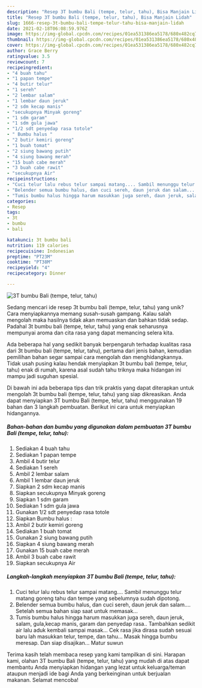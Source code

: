 ```yaml
---
description: "Resep 3T bumbu Bali (tempe, telur, tahu), Bisa Manjain Lidah"
title: "Resep 3T bumbu Bali (tempe, telur, tahu), Bisa Manjain Lidah"
slug: 1666-resep-3t-bumbu-bali-tempe-telur-tahu-bisa-manjain-lidah
date: 2021-02-18T06:08:59.976Z
image: https://img-global.cpcdn.com/recipes/01ea531386ea5178/680x482cq70/3t-bumbu-bali-tempe-telur-tahu-foto-resep-utama.jpg
thumbnail: https://img-global.cpcdn.com/recipes/01ea531386ea5178/680x482cq70/3t-bumbu-bali-tempe-telur-tahu-foto-resep-utama.jpg
cover: https://img-global.cpcdn.com/recipes/01ea531386ea5178/680x482cq70/3t-bumbu-bali-tempe-telur-tahu-foto-resep-utama.jpg
author: Grace Berry
ratingvalue: 3.5
reviewcount: 7
recipeingredient:
- "4 buah tahu"
- "1 papan tempe"
- "4 butir telur"
- "1 sereh"
- "2 lembar salam"
- "1 lembar daun jeruk"
- "2 sdm kecap manis"
- "secukupnya Minyak goreng"
- "1 sdm garam"
- "1 sdm gula jawa"
- "1/2 sdt penyedap rasa totole"
- " Bumbu halus "
- "2 butir kemiri goreng"
- "1 buah tomat"
- "2 siung bawang putih"
- "4 siung bawang merah"
- "15 buah cabe merah"
- "3 buah cabe rawit"
- "secukupnya Air"
recipeinstructions:
- "Cuci telur lalu rebus telur sampai matang.... Sambil menunggu telur matang goreng tahu dan tempe yang sebelumnya sudah dipotong."
- "Belender semua bumbu halus, dan cuci sereh, daun jeruk dan salam.... Setelah semua bahan siap saat untuk memasak..."
- "Tumis bumbu halus hingga harum masukkan juga sereh, daun jeruk, salam, gula,kecap manis, garam dan penyedap rasa.. Tambahkan sedikit air lalu aduk kembali sampai masak... Cek rasa jika dirasa sudah sesuai baru lah masukkan telur, tempe, dan tahu... Masak hingga bumbu meresap. Dan siap disajikan... Matur suwun"
categories:
- Resep
tags:
- 3t
- bumbu
- bali

katakunci: 3t bumbu bali 
nutrition: 119 calories
recipecuisine: Indonesian
preptime: "PT23M"
cooktime: "PT38M"
recipeyield: "4"
recipecategory: Dinner

---
```



![3T bumbu Bali (tempe, telur, tahu)](https://img-global.cpcdn.com/recipes/01ea531386ea5178/680x482cq70/3t-bumbu-bali-tempe-telur-tahu-foto-resep-utama.jpg)

Sedang mencari ide resep 3t bumbu bali (tempe, telur, tahu) yang unik? Cara menyiapkannya memang susah-susah gampang. Kalau salah mengolah maka hasilnya tidak akan memuaskan dan bahkan tidak sedap. Padahal 3t bumbu bali (tempe, telur, tahu) yang enak seharusnya mempunyai aroma dan cita rasa yang dapat memancing selera kita.



Ada beberapa hal yang sedikit banyak berpengaruh terhadap kualitas rasa dari 3t bumbu bali (tempe, telur, tahu), pertama dari jenis bahan, kemudian pemilihan bahan segar sampai cara mengolah dan menghidangkannya. Tidak usah pusing kalau hendak menyiapkan 3t bumbu bali (tempe, telur, tahu) enak di rumah, karena asal sudah tahu triknya maka hidangan ini mampu jadi suguhan spesial.


Di bawah ini ada beberapa tips dan trik praktis yang dapat diterapkan untuk mengolah 3t bumbu bali (tempe, telur, tahu) yang siap dikreasikan. Anda dapat menyiapkan 3T bumbu Bali (tempe, telur, tahu) menggunakan 19 bahan dan 3 langkah pembuatan. Berikut ini cara untuk menyiapkan hidangannya.

<!--inarticleads1-->

##### Bahan-bahan dan bumbu yang digunakan dalam pembuatan 3T bumbu Bali (tempe, telur, tahu):

1. Sediakan 4 buah tahu
1. Sediakan 1 papan tempe
1. Ambil 4 butir telur
1. Sediakan 1 sereh
1. Ambil 2 lembar salam
1. Ambil 1 lembar daun jeruk
1. Siapkan 2 sdm kecap manis
1. Siapkan secukupnya Minyak goreng
1. Siapkan 1 sdm garam
1. Sediakan 1 sdm gula jawa
1. Gunakan 1/2 sdt penyedap rasa totole
1. Siapkan  Bumbu halus :
1. Ambil 2 butir kemiri goreng
1. Sediakan 1 buah tomat
1. Gunakan 2 siung bawang putih
1. Siapkan 4 siung bawang merah
1. Gunakan 15 buah cabe merah
1. Ambil 3 buah cabe rawit
1. Siapkan secukupnya Air




<!--inarticleads2-->

##### Langkah-langkah menyiapkan 3T bumbu Bali (tempe, telur, tahu):

1. Cuci telur lalu rebus telur sampai matang.... Sambil menunggu telur matang goreng tahu dan tempe yang sebelumnya sudah dipotong.
1. Belender semua bumbu halus, dan cuci sereh, daun jeruk dan salam.... Setelah semua bahan siap saat untuk memasak...
1. Tumis bumbu halus hingga harum masukkan juga sereh, daun jeruk, salam, gula,kecap manis, garam dan penyedap rasa.. Tambahkan sedikit air lalu aduk kembali sampai masak... Cek rasa jika dirasa sudah sesuai baru lah masukkan telur, tempe, dan tahu... Masak hingga bumbu meresap. Dan siap disajikan... Matur suwun




Terima kasih telah membaca resep yang kami tampilkan di sini. Harapan kami, olahan 3T bumbu Bali (tempe, telur, tahu) yang mudah di atas dapat membantu Anda menyiapkan hidangan yang lezat untuk keluarga/teman ataupun menjadi ide bagi Anda yang berkeinginan untuk berjualan makanan. Selamat mencoba!
